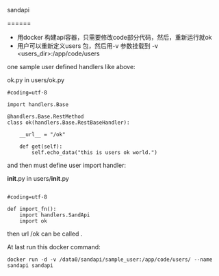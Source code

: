 sandapi

======

* 用docker 构建api容器，只需要修改code部分代码，然后，重新运行就ok
* 用户可以重新定义users 包，然后用-v 参数挂载到 -v <users_dir>:/app/code/users

one sample user defined handlers like above:


ok.py in users/ok.py
```
#coding=utf-8

import handlers.Base

@handlers.Base.RestMethod
class ok(handlers.Base.RestBaseHandler):

    __url__ = "/ok"

    def get(self):
        self.echo_data("this is users ok world.")
```

and then must define user import handler:

__init__.py in users/__init__.py

```

#coding=utf-8

def import_fn():
    import handlers.SandApi
    import ok
```

then url /ok can be called .

At last run this docker command:

```
docker run -d -v /data0/sandapi/sample_user:/app/code/users/ --name sandapi sandapi 
```
